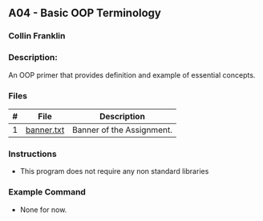 ## A04 - Basic OOP Terminology
### Collin Franklin
### Description:

An OOP primer that provides definition and example of essential concepts.

### Files

|   #   | File     | Description                      |
| :---: | -------- | -------------------------------- |
|   1   | [banner.txt]() | Banner of the Assignment. |


### Instructions

- This program does not require any non standard libraries

### Example Command

- None for now.
